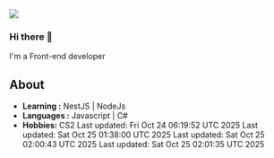 <img align='center' src="https://github-readme-stats.vercel.app/api?username=666-arch">

### Hi there 👋

I'm a Front-end developer 
## About

-  **Learning :** NestJS | NodeJs
-  **Languages :** Javascript | C#
-  **Hobbies:** CS2
Last updated: Fri Oct 24 06:19:52 UTC 2025
Last updated: Sat Oct 25 01:38:00 UTC 2025
Last updated: Sat Oct 25 02:00:43 UTC 2025
Last updated: Sat Oct 25 02:01:35 UTC 2025
